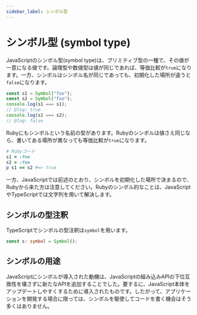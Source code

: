 ```yaml
---
sidebar_label: シンボル型
---
```


# シンボル型 (symbol type)

JavaScriptのシンボル型(symbol type)は、プリミティブ型の一種で、その値が一意になる値です。論理型や数値型は値が同じであれば、等価比較が`true`になります。一方、シンボルはシンボル名が同じであっても、初期化した場所が違うと`false`になります。

```js twoslash
const s1 = Symbol("foo");
const s2 = Symbol("foo");
console.log(s1 === s1);
// @log: true
console.log(s1 === s2);
// @log: false
```

Rubyにもシンボルという名前の型があります。Rubyのシンボルは値さえ同じなら、書いてある場所が異なっても等価比較が`true`になります。

```ruby
# Rubyコード
s1 = :foo
s2 = :foo
p s1 == s2 #=> true
```

一方、JavaScriptでは前述のとおり、シンボルを初期化した場所で決まるので、Rubyから来た方は注意してください。Rubyのシンボル的なことは、JavaScriptやTypeScriptでは文字列を用いて解決します。

## シンボルの型注釈

TypeScriptでシンボルの型注釈は`symbol`を用います。

```ts twoslash
const s: symbol = Symbol();
```

## シンボルの用途

JavaScriptにシンボルが導入された動機は、JavaScriptの組み込みAPIの下位互換性を壊さずに新たなAPIを追加することでした。要するに、JavaScript本体をアップデートしやすくするために導入されたものです。したがって、アプリケーションを開発する場合に限っては、シンボルを駆使してコードを書く機会はそう多くはありません。
